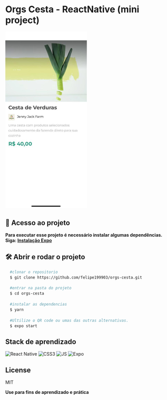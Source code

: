 # Orgs Cesta - ReactNative (mini project) 
<img src="./.github/example.jpg" width="256">

## 📁 Acesso ao projeto
**Para executar esse projeto é necessário instalar algumas dependências. Siga: [Instalação Expo](https://docs.expo.dev/get-started/installation/)**

## 🛠️ Abrir e rodar o projeto
```bash
  #clonar o repositorio
  $ git clone https://github.com/felipe199903/orgs-cesta.git

  #entrar na pasta do projeto
  $ cd orgs-cesta

  #instalar as dependencias
  $ yarn

  #Ultilize o QR code ou umas das outras alternativas.
  $ expo start


```

## Stack de aprendizado
![React Native](https://img.shields.io/badge/react_native-%2320232a.svg?style=for-the-badge&logo=react&logoColor=%2361DAFB) ![CSS3](https://img.shields.io/badge/CSS3-1572B6?style=for-the-badge&logo=css3&logoColor=white) ![JS](https://img.shields.io/badge/JavaScript-323330?style=for-the-badge&logo=javascript&logoColor=F7DF1E) ![Expo](https://img.shields.io/badge/expo-1C1E24?style=for-the-badge&logo=expo&logoColor=#D04A37)

## License

MIT

**Use para fins de aprendizado e prática**
